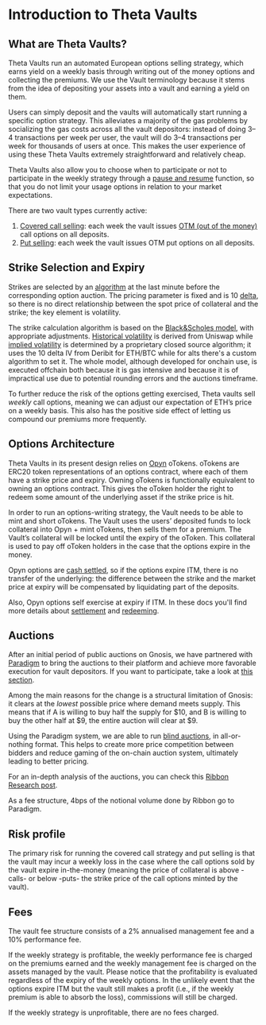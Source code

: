 # Introduction to Theta Vaults

## What are Theta Vaults?

Theta Vaults run an automated European options selling strategy, which earns yield on a weekly basis through writing out of the money options and collecting the premiums. We use the Vault terminology because it stems from the idea of depositing your assets into a vault and earning a yield on them.

Users can simply deposit and the vaults will automatically start running a specific option strategy. This alleviates a majority of the gas problems by socializing the gas costs across all the vault depositors: instead of doing 3–4 transactions per week per user, the vault will do 3–4 transactions per week for thousands of users at once. This makes the user experience of using these Theta Vaults extremely straightforward and relatively cheap.

Theta Vaults also allow you to choose when to participate or not to participate in the weekly strategy through a [pause and resume](../theta-vault/how-to-pause-and-resume.md) function, so that you do not limit your usage options in relation to your market expectations.

There are two vault types currently active:

1. [Covered call selling](https://www.investopedia.com/terms/c/coveredcall.asp): each week the vault issues [OTM (out of the money)](https://www.investopedia.com/terms/o/outofthemoney.asp) call options on all deposits.
2. [Put selling](https://www.investopedia.com/terms/p/putoption.asp): each week the vault issues OTM put options on all deposits.

## Strike Selection and Expiry <a href="#377c" id="377c"></a>

Strikes are selected by an [algorithm](https://github.com/ribbon-finance/rvol) at the last minute before the corresponding option auction. The pricing parameter is fixed and is 10 [delta](https://www.investopedia.com/terms/d/delta.asp), so there is no direct relationship between the spot price of collateral and the strike; the key element is volatility.

The strike calculation algorithm is based on the [Black\&Scholes model](https://www.investopedia.com/terms/b/blackscholes.asp), with appropriate adjustments. [Historical volatility](https://www.investopedia.com/terms/h/historicalvolatility.asp) is derived from Uniswap while [implied volatility](https://www.investopedia.com/terms/i/iv.asp) is determined by a proprietary closed source algorithm; it uses the 10 delta IV from Deribit for ETH/BTC while for alts there's a custom algorithm to set it. The whole model, although developed for onchain use, is executed offchain both because it is gas intensive and because it is of impractical use due to potential rounding errors and the auctions timeframe.

To further reduce the risk of the options getting exercised, Theta vaults sell _weekly_ call options, meaning we can adjust our expectation of ETH’s price on a weekly basis. This also has the positive side effect of letting us compound our premiums more frequently.

## Options Architecture

Theta Vaults in its present design relies on [Opyn](https://opyn.co/) oTokens. oTokens are ERC20 token representations of an options contract, where each of them have a strike price and expiry. Owning oTokens is functionally equivalent to owning an options contract. This gives the oToken holder the right to redeem some amount of the underlying asset if the strike price is hit.

In order to run an options-writing strategy, the Vault needs to be able to mint and short oTokens. The Vault uses the users’ deposited funds to lock collateral into Opyn + mint oTokens, then sells them for a premium. The Vault’s collateral will be locked until the expiry of the oToken. This collateral is used to pay off oToken holders in the case that the options expire in the money.

Opyn options are [cash settled](https://www.investopedia.com/terms/c/cash-settled-options.asp), so if the options expire ITM, there is no transfer of the underlying: the difference between the strike and the market price at expiry will be compensated by liquidating part of the deposits.

Also, Opyn options self exercise at expiry if ITM. In these docs you'll find more details about [settlement](../theta-vault/options-settlement.md) and [redeeming](../theta-vault/redeeming-otokens.md).

## Auctions

After an initial period of public auctions on Gnosis, we have partnered with [Paradigm](https://www.paradigm.co/) to bring the auctions to their platform and achieve more favorable execution for vault depositors. If you want to participate, take a look at [this section](../theta-vault/how-to-participate-in-paradigm-auctions.md).

Among the main reasons for the change is a structural limitation of Gnosis: it clears at the _lowest_ possible price where demand meets supply. This means that if A is willing to buy half the supply for $10, and B is willing to buy the other half at $9, the entire auction will clear at $9.

Using the Paradigm system, we are able to run [blind auctions](https://en.wikipedia.org/wiki/First-price\_sealed-bid\_auction), in all-or-nothing format. This helps to create more price competition between bidders and reduce gaming of the on-chain auction system, ultimately leading to better pricing.

For an in-depth analysis of the auctions, you can check this [Ribbon Research post](https://www.research.ribbon.finance/blog/ribbon-auction-performance-analysis).

As a fee structure, 4bps of the notional volume done by Ribbon go to Paradigm.

## Risk profile

The primary risk for running the covered call strategy and put selling is that the vault may incur a weekly loss in the case where the call options sold by the vault expire in-the-money (meaning the price of collateral is above -calls- or below -puts- the strike price of the call options minted by the vault).

## Fees

The vault fee structure consists of a 2% annualised management fee and a 10% performance fee.

If the weekly strategy is profitable, the weekly performance fee is charged on the premiums earned and the weekly management fee is charged on the assets managed by the vault. Please notice that the profitability is evaluated regardless of the expiry of the weekly options. In the unlikely event that the options expire ITM but the vault still makes a profit (i.e., if the weekly premium is able to absorb the loss), commissions will still be charged.

If the weekly strategy is unprofitable, there are no fees charged.
